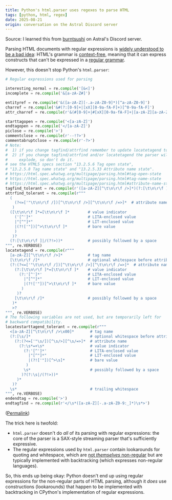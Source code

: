 ```yaml
---
title: Python's html.parser uses regexes to parse HTML
tags: [python, html, regex]
date: 2025-08-21
origin: conversation on the Astral Discord server
---
```


Source: I learned this from [burntsushi] on Astral's Discord server.

Parsing HTML documents with regular expressions is
[widely understood to be a bad idea]: HTML's grammar is [context-free],
meaning that it can express constructs that can't be expressed
in a [regular grammar].

However, this doesn't stop Python's `html.parser`:

```python
# Regular expressions used for parsing

interesting_normal = re.compile('[&<]')
incomplete = re.compile('&[a-zA-Z#]')

entityref = re.compile('&([a-zA-Z][-.a-zA-Z0-9]*)[^a-zA-Z0-9]')
charref = re.compile('&#(?:[0-9]+|[xX][0-9a-fA-F]+)[^0-9a-fA-F]')
attr_charref = re.compile(r'&(#[0-9]+|#[xX][0-9a-fA-F]+|[a-zA-Z][a-zA-Z0-9]*)[;=]?')

starttagopen = re.compile('<[a-zA-Z]')
endtagopen = re.compile('</[a-zA-Z]')
piclose = re.compile('>')
commentclose = re.compile(r'--!?>')
commentabruptclose = re.compile(r'-?>')
# Note:
#  1) if you change tagfind/attrfind remember to update locatetagend too;
#  2) if you change tagfind/attrfind and/or locatetagend the parser will
#     explode, so don't do it.
# see the HTML5 specs section "13.2.5.6 Tag open state",
# "13.2.5.8 Tag name state" and "13.2.5.33 Attribute name state".
# https://html.spec.whatwg.org/multipage/parsing.html#tag-open-state
# https://html.spec.whatwg.org/multipage/parsing.html#tag-name-state
# https://html.spec.whatwg.org/multipage/parsing.html#attribute-name-state
tagfind_tolerant = re.compile(r'([a-zA-Z][^\t\n\r\f />]*)(?:[\t\n\r\f ]|/(?!>))*')
attrfind_tolerant = re.compile(r"""
  (
    (?<=['"\t\n\r\f /])[^\t\n\r\f />][^\t\n\r\f /=>]*  # attribute name
   )
  ([\t\n\r\f ]*=[\t\n\r\f ]*        # value indicator
    ('[^']*'                        # LITA-enclosed value
    |"[^"]*"                        # LIT-enclosed value
    |(?!['"])[^>\t\n\r\f ]*         # bare value
    )
   )?
  (?:[\t\n\r\f ]|/(?!>))*           # possibly followed by a space
""", re.VERBOSE)
locatetagend = re.compile(r"""
  [a-zA-Z][^\t\n\r\f />]*           # tag name
  [\t\n\r\f /]*                     # optional whitespace before attribute name
  (?:(?<=['"\t\n\r\f /])[^\t\n\r\f />][^\t\n\r\f /=>]*  # attribute name
    (?:[\t\n\r\f ]*=[\t\n\r\f ]*    # value indicator
      (?:'[^']*'                    # LITA-enclosed value
        |"[^"]*"                    # LIT-enclosed value
        |(?!['"])[^>\t\n\r\f ]*     # bare value
       )
     )?
    [\t\n\r\f /]*                   # possibly followed by a space
   )*
   >?
""", re.VERBOSE)
# The following variables are not used, but are temporarily left for
# backward compatibility.
locatestarttagend_tolerant = re.compile(r"""
  <[a-zA-Z][^\t\n\r\f />\x00]*       # tag name
  (?:[\s/]*                          # optional whitespace before attribute name
    (?:(?<=['"\s/])[^\s/>][^\s/=>]*  # attribute name
      (?:\s*=+\s*                    # value indicator
        (?:'[^']*'                   # LITA-enclosed value
          |"[^"]*"                   # LIT-enclosed value
          |(?!['"])[^>\s]*           # bare value
         )
        \s*                          # possibly followed by a space
       )?(?:\s|/(?!>))*
     )*
   )?
  \s*                                # trailing whitespace
""", re.VERBOSE)
endendtag = re.compile('>')
endtagfind = re.compile(r'</\s*([a-zA-Z][-.a-zA-Z0-9:_]*)\s*>')
```

([Permalink])

The trick here is twofold:

* `html.parser` doesn't do *all* of its parsing with regular expressions:
  the core of the parser is a SAX-style streaming parser that's sufficiently
  expressive.
* The regular expressions used by `html.parser` contain lookarounds for
  quoting and whitespace, which are [not *themselves* non-regular] but
  are typically implemented with backtracking (which expresses
  non-regular languages).

So, this ends up being okay: Python doesn't end up using regular expressions
for the non-regular parts of HTML parsing, although it *does* use constructions
(lookarounds) that happen to be implemented with backtracking in CPython's
implementation of regular expressions.

[widely understood to be a bad idea]: https://stackoverflow.com/a/1732454

[context-free]: https://en.wikipedia.org/wiki/Context-free_grammar

[regular grammar]: https://en.wikipedia.org/wiki/Regular_grammar

[Permalink]: https://github.com/python/cpython/blob/a8d9d947843200a09c154f3bc55f4e87e35edab3/Lib/html/parser.py#L20C1-L88C64

[not *themselves* non-regular]: https://www.jstage.jst.go.jp/article/ipsjjip/27/0/27_422/_pdf/-char/en

[burntsushi]: https://github.com/burntsushi
